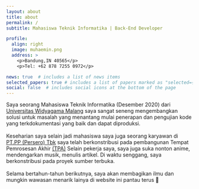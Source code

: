 ```yaml
---
layout: about
title: about
permalink: /
subtitle: Mahasiswa Teknik Informatika | Back-End Developer

profile:
  align: right
  image: muhaemin.png
  address: >
    <p>Bandung,IN 40565</p>
    <p>Tel: +62 878 7255 0972</p>

news: true  # includes a list of news items
selected_papers: true # includes a list of papers marked as "selected={true}"
social: false  # includes social icons at the bottom of the page
---
```

Saya seorang Mahasiswa Teknik Informatika (Desember 2020) dari <a href="https://widyagama.ac.id/">Universitas Widyagama Malang</a>
saya sangat seneng mengembangkan solusi untuk masalah yang menantang mulai penerapan dan pengujian kode yang terkdokumentasi yang baik dan dapat diproduksi. <br><br>
Keseharian saya selain jadi mahasiswa saya juga seorang karyawan di <a href="https://www.ptpp.co.id/">PT.PP (Persero) Tbk</a> saya telah berkonstribusi pada pembangunan Tempat Pemrosesan Akhir <a href="">(TPA)</a>
Selain pekerja saya, saya juga suka nonton anime, mendengarkan musik, menulis artikel. Di waktu senggang, saya berkonstribusi pada proyek sumber terbuka.<br><br>
Selama bertahun-tahun berikutnya, saya akan membagikan ilmu dan mungkin wawasan menarik lainya di website ini pantau terus :rocket:
